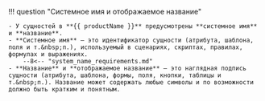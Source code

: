!!! question "Системное имя и отображаемое название"

    - У сущностей в **{{ productName }}** предусмотрены **системное имя** и **название**.
    - **Системное имя** — это идентификатор сущности (атрибута, шаблона, поля и т.&nbsp;п.), используемый в сценариях, скриптах, правилах, формулах и выражениях.
        --8<-- "system_name_requirements.md"
    - **Название** и **отображаемое название** — это наглядная подпись сущности (атрибута, шаблона, формы, поля, кнопки, таблицы и т.&nbsp;п.). Название может содержать любые символы и по возможности должно быть кратким и понятным. 